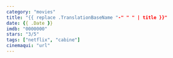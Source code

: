```yaml
---
category: "movies"
title: "{{ replace .TranslationBaseName "-" " " | title }}"
date: {{ .Date }}
imdb: "0000000"
stars: "3/5"
tags: ["netflix", "cabine"]
cinemaqui: "url"
---
```


